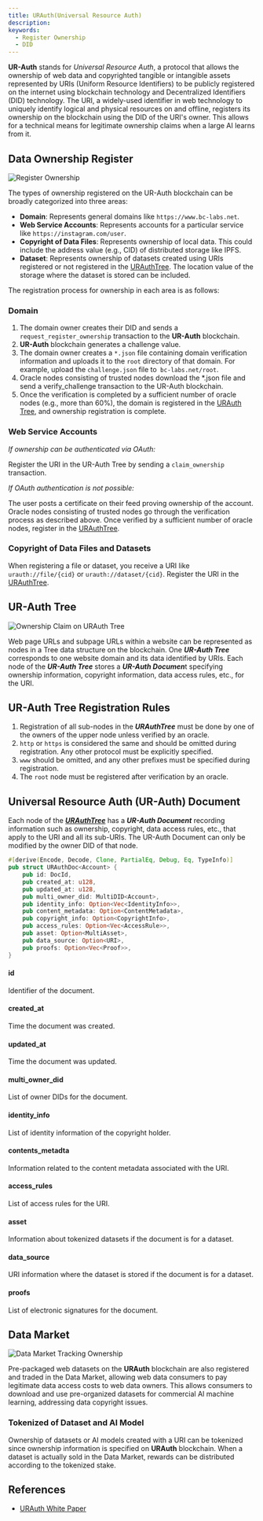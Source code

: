 ```yaml
---
title: URAuth(Universal Resource Auth)
description:
keywords:
  - Register Ownership
  - DID
---
```


**UR-Auth** stands for *Universal Resource Auth*, a protocol that allows the ownership of web data and copyrighted tangible or intangible assets represented by URIs (Uniform Resource Identifiers) to be publicly registered on the internet using blockchain technology and Decentralized Identifiers (DID) technology. The URI, a widely-used identifier in web technology to uniquely identify logical and physical resources on and offline, registers its ownership on the blockchain using the DID of the URI's owner. This allows for a technical means for legitimate ownership claims when a large AI learns from it.

## Data Ownership Register

![Register Ownership](/media/images/docs/infrablockchain/service-chains/register-ownership.png)

The types of ownership registered on the UR-Auth blockchain can be broadly categorized into three areas:

- **Domain**: Represents general domains like `https://www.bc-labs.net`.
- **Web Service Accounts**: Represents accounts for a particular service like `https://instagram.com/user`.
- **Copyright of Data Files**: Represents ownership of local data. This could include the address value (e.g., CID) of distributed storage like IPFS.
- **Dataset**: Represents ownership of datasets created using URIs registered or not registered in the [URAuthTree](#ur-auth-tree). The location value of the storage where the dataset is stored can be included.

The registration process for ownership in each area is as follows:

### Domain

1. The domain owner creates their DID and sends a `request_register_ownership` transaction to the **UR-Auth** blockchain.
2. **UR-Auth** blockchain generates a challenge value.
3. The domain owner creates a `*.json` file containing domain verification information and uploads it to the `root` directory of that domain. For example, upload the `challenge.json` file to` bc-labs.net/root`.
4. Oracle nodes consisting of trusted nodes download the *.json file and send a verify_challenge transaction to the UR-Auth blockchain.
5. Once the verification is completed by a sufficient number of oracle nodes (e.g., more than 60%), the domain is registered in the [URAuth Tree](#ur-auth-tree), and ownership registration is complete.

### Web Service Accounts

*If ownership can be authenticated via OAuth:*

Register the URI in the UR-Auth Tree by sending a `claim_ownership` transaction.

*If OAuth authentication is not possible:*

The user posts a certificate on their feed proving ownership of the account.
Oracle nodes consisting of trusted nodes go through the verification process as described above.
Once verified by a sufficient number of oracle nodes, register in the [URAuthTree](#ur-auth-tree).

### Copyright of Data Files and Datasets

When registering a file or dataset, you receive a URI like `urauth://file/{cid}` or `urauth://dataset/{cid}`.
Register the URI in the [URAuthTree](#ur-auth-tree).

## UR-Auth Tree

![Ownership Claim on URAuth Tree](/media/images/docs/infrablockchain/service-chains/urauth-tree.png)

Web page URLs and subpage URLs within a website can be represented as nodes in a Tree data structure on the blockchain. One ***UR-Auth Tree*** corresponds to one website domain and its data identified by URIs. Each node of the ***UR-Auth Tree*** stores a ***UR-Auth Documen***t specifying ownership information, copyright information, data access rules, etc., for the URI.

## UR-Auth Tree Registration Rules

1. Registration of all sub-nodes in the ***URAuthTree*** must be done by one of the owners of the upper node unless verified by an oracle.
2. `http` or `https` is considered the same and should be omitted during registration. Any other protocol must be explicitly specified.
3. `www` should be omitted, and any other prefixes must be specified during registration.
4. The `root` node must be registered after verification by an oracle.


## Universal Resource Auth (UR-Auth) Document

Each node of the ***[URAuthTree](#ur-auth-tree)*** has a ***UR-Auth Document*** recording information such as ownership, copyright, data access rules, etc., that apply to the URI and all its sub-URIs. The UR-Auth Document can only be modified by the owner DID of that node.

```rust
#[derive(Encode, Decode, Clone, PartialEq, Debug, Eq, TypeInfo)]
pub struct URAuthDoc<Account> {
    pub id: DocId,
    pub created_at: u128,
    pub updated_at: u128,
    pub multi_owner_did: MultiDID<Account>,
    pub identity_info: Option<Vec<IdentityInfo>>,
    pub content_metadata: Option<ContentMetadata>,
    pub copyright_info: Option<CopyrightInfo>,
    pub access_rules: Option<Vec<AccessRule>>,
    pub asset: Option<MultiAsset>,
    pub data_source: Option<URI>,
    pub proofs: Option<Vec<Proof>>,
}
```

#### id
Identifier of the document.

#### created_at
Time the document was created.

#### updated_at
Time the document was updated.

#### multi_owner_did
List of owner DIDs for the document.

#### identity_info
List of identity information of the copyright holder.

#### contents_metadta
Information related to the content metadata associated with the URI.

#### access_rules
List of access rules for the URI.

#### asset
Information about tokenized datasets if the document is for a dataset.

#### data_source
URI information where the dataset is stored if the document is for a dataset.

#### proofs
List of electronic signatures for the document.

## Data Market

![Data Market Tracking Ownership](/media/images/docs/infrablockchain/service-chains/data-market.png)

Pre-packaged web datasets on the **URAuth** blockchain are also registered and traded in the Data Market, allowing web data consumers to pay legitimate data access costs to web data owners. This allows consumers to download and use pre-organized datasets for commercial AI machine learning, addressing data copyright issues.

### Tokenized of Dataset and AI Model

Ownership of datasets or AI models created with a URI can be tokenized since ownership information is specified on **URAuth** blockchain. When a dataset is actually sold in the Data Market, rewards can be distributed according to the tokenized stake.

## References

- [URAuth White Paper]()